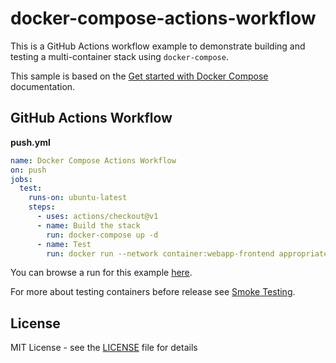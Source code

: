 # docker-compose-actions-workflow

This is a GitHub Actions workflow example to demonstrate building and testing a multi-container stack using `docker-compose`.

This sample is based on the [Get started with Docker Compose](https://docs.docker.com/compose/gettingstarted/) documentation.

## GitHub Actions Workflow

**push.yml**
```yml
name: Docker Compose Actions Workflow
on: push
jobs:
  test:
    runs-on: ubuntu-latest
    steps:
      - uses: actions/checkout@v1
      - name: Build the stack
        run: docker-compose up -d
      - name: Test
        run: docker run --network container:webapp-frontend appropriate/curl -s --retry 10 --retry-connrefused http://localhost:5000/
```

You can browse a run for this example [here](https://github.com/peter-evans/docker-compose-actions-workflow/commit/8fb9500661c318028422f3859c2d6e75dee0b9d9/checks).

For more about testing containers before release see [Smoke Testing](https://github.com/peter-evans/smoke-testing).

## License

MIT License - see the [LICENSE](LICENSE) file for details
